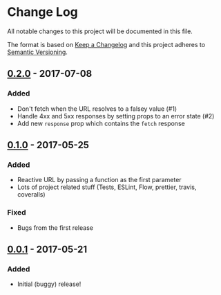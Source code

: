 # Change Log
All notable changes to this project will be documented in this file.

The format is based on [Keep a Changelog](http://keepachangelog.com/)
and this project adheres to [Semantic Versioning](http://semver.org/).

## [0.2.0] - 2017-07-08
### Added
- Don't fetch when the URL resolves to a falsey value (#1)
- Handle 4xx and 5xx responses by setting props to an error state (#2)
- Add new `response` prop which contains the `fetch` response

## [0.1.0] - 2017-05-25
### Added
- Reactive URL by passing a function as the first parameter
- Lots of project related stuff (Tests, ESLint, Flow, prettier, travis,
  coveralls)

### Fixed
- Bugs from the first release

## [0.0.1] - 2017-05-21
### Added
- Initial (buggy) release!

[0.2.0]: https://github.com/esphen/fetch-hoc/compare/0.1.0...0.2.0
[0.1.0]: https://github.com/esphen/fetch-hoc/compare/0.0.1...0.1.0
[0.0.1]: https://github.com/esphen/fetch-hoc/commit/148b67fdfd0ad40439fc4a8f2e61418fa823441b
